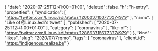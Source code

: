 {
  "date": "2020-07-25T12:41:00+01:00",
  "deleted": false,
  "h": "h-entry",
  "properties": {
    "syndication": [
      "https://twitter.com/LinuxJedi/status/1286637166773374979"
    ],
    "name": [
      "Like of @LinuxJedi's tweet"
    ],
    "published": [
      "2020-07-25T12:41:00+01:00"
    ],
    "category": [
      "coronavirus"
    ],
    "like-of": [
      "https://twitter.com/LinuxJedi/status/1286637166773374979"
    ]
  },
  "kind": "likes",
  "slug": "2020/07/7eqmo",
  "tags": [
    "coronavirus"
  ],
  "client_id": "https://indigenous.realize.be"
}
